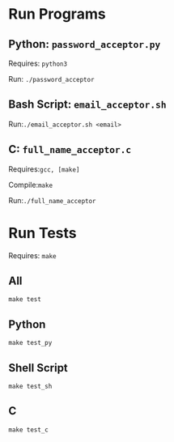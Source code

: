 # Run Programs

## Python: `password_acceptor.py`

Requires: `python3`

Run: `./password_acceptor`

## Bash Script: `email_acceptor.sh`

Run:`./email_acceptor.sh <email>`

## C: `full_name_acceptor.c`

Requires:`gcc, [make]`

Compile:`make`

Run:`./full_name_acceptor`

# Run Tests

Requires: `make`

## All

`make test`

## Python

`make test_py`

## Shell Script

`make test_sh`

## C

`make test_c`

